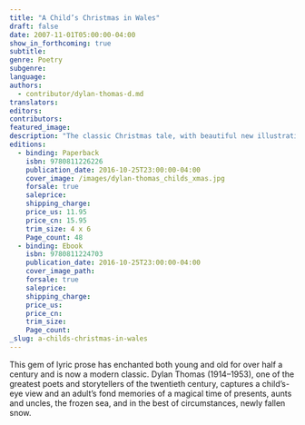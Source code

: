 ```yaml
---
title: "A Child’s Christmas in Wales"
draft: false
date: 2007-11-01T05:00:00-04:00
show_in_forthcoming: true
subtitle:
genre: Poetry
subgenre:
language:
authors:
  - contributor/dylan-thomas-d.md
translators:
editors:
contributors:
featured_image:
description: "The classic Christmas tale, with beautiful new illustrations "
editions:
  - binding: Paperback
    isbn: 9780811226226
    publication_date: 2016-10-25T23:00:00-04:00
    cover_image: /images/dylan-thomas_childs_xmas.jpg
    forsale: true
    saleprice:
    shipping_charge:
    price_us: 11.95
    price_cn: 15.95
    trim_size: 4 x 6
    Page_count: 48
  - binding: Ebook
    isbn: 9780811224703
    publication_date: 2016-10-25T23:00:00-04:00
    cover_image_path:
    forsale: true
    saleprice:
    shipping_charge:
    price_us:
    price_cn:
    trim_size:
    Page_count:
_slug: a-childs-christmas-in-wales
---
```


This gem of lyric prose has enchanted both young and old for over half a century and is now a modern classic. Dylan Thomas (1914–1953), one of the greatest poets and storytellers of the twentieth century, captures a child’s-eye view and an adult’s fond memories of a magical time of presents, aunts and uncles, the frozen sea, and in the best of circumstances, newly fallen snow.

